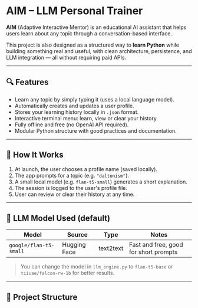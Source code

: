 # AIM – LLM Personal Trainer

**AIM** (Adaptive Interactive Mentor) is an educational AI assistant that helps users learn about any topic through a conversation-based interface.

This project is also designed as a structured way to **learn Python** while building something real and useful, with clean architecture, persistence, and LLM integration — all without requiring paid APIs.

---

## 🔍 Features

- Learn any topic by simply typing it (uses a local language model).
- Automatically creates and updates a user profile.
- Stores your learning history locally in `.json` format.
- Interactive terminal menu: learn, view or clear your history.
- Fully offline and free (no OpenAI API required).
- Modular Python structure with good practices and documentation.

---

## 🚀 How It Works

1. At launch, the user chooses a profile name (saved locally).
2. The app prompts for a topic (e.g. `"daltonism"`).
3. A small local model (e.g. `flan-t5-small`) generates a short explanation.
4. The session is logged to the user's profile file.
5. User can review or clear their history at any time.

---

## 🧠 LLM Model Used (default)

| Model | Source | Type | Notes |
|-------|--------|------|-------|
| `google/flan-t5-small` | Hugging Face | text2text | Fast and free, good for short prompts |

> You can change the model in `llm_engine.py` to `flan-t5-base` or `tiiuae/falcon-rw-1b` for better results.

---

## 📁 Project Structure

